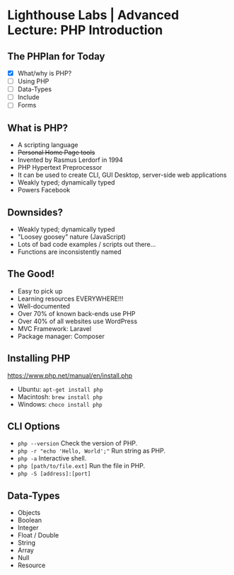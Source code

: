 # Lighthouse Labs | Advanced Lecture: PHP Introduction

## The PHPlan for Today

* [X] What/why is PHP?
* [ ] Using PHP
* [ ] Data-Types
* [ ] Include
* [ ] Forms

## What is PHP?

* A scripting language
* ~~Personal Home Page tools~~
* Invented by Rasmus Lerdorf in 1994
* PHP Hypertext Preprocessor
* It can be used to create CLI, GUI Desktop, server-side web applications
* Weakly typed; dynamically typed
* Powers Facebook

## Downsides?

* Weakly typed; dynamically typed
* "Loosey goosey" nature (JavaScript)
* Lots of bad code examples / scripts out there...
* Functions are inconsistently named

## The Good!

* Easy to pick up
* Learning resources EVERYWHERE!!!
* Well-documented
* Over 70% of known back-ends use PHP
* Over 40% of all websites use WordPress
* MVC Framework: Laravel
* Package manager: Composer

## Installing PHP

https://www.php.net/manual/en/install.php

* Ubuntu: `apt-get install php`
* Macintosh: `brew install php`
* Windows: `choco install php`

## CLI Options

* `php --version` Check the version of PHP.
* `php -r "echo 'Hello, World';"` Run string as PHP.
* `php -a` Interactive shell.
* `php [path/to/file.ext]` Run the file in PHP.
* `php -S [address]:[port]`

## Data-Types

* Objects
* Boolean
* Integer
* Float / Double
* String
* Array
* Null
* Resource
